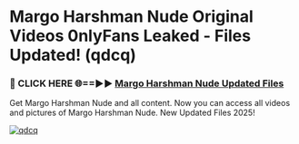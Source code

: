 # Margo Harshman Nude Original Videos 0nlyFans Leaked - Files Updated! (qdcq)

<h3>🔴 CLICK HERE 🌐==►► <a href="https://tinyurl.com/52m3yx9h" rel="nofollow">Margo Harshman Nude Updated Files</a></h3>

Get Margo Harshman Nude and all content. Now you can access all videos and pictures of Margo Harshman Nude. New Updated Files 2025!

[![qdcq](https://i.imgur.com/TnHtlc8.gif)](https://tinyurl.com/52m3yx9h)
